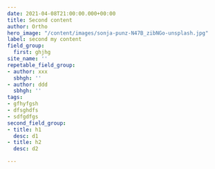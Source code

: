 ```yaml
---
date: 2021-04-08T21:00:00.000+00:00
title: Second content
author: Ortho
hero_image: "/content/images/sonja-punz-N47B_zibNGo-unsplash.jpg"
label: second my content
field_group:
  first: ghjhg
site_name: ''
repetable_field_group:
- author: xxx
  sbhgh: ''
- author: ddd
  sbhgh: ''
tags:
- gfhyfgsh
- dfsghdfs
- sdfgdfgs
second_field_group:
- title: h1
  desc: d1
- title: h2
  desc: d2

---
```

